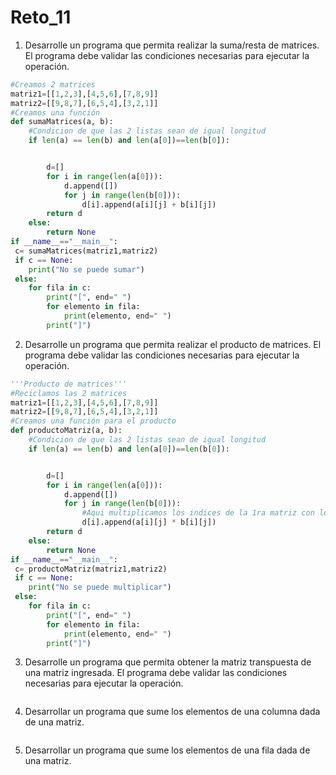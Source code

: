 # Reto_11

1. Desarrolle un programa que permita realizar la suma/resta de matrices. El programa debe validar las condiciones necesarias para ejecutar la operación.

```python
#Creamos 2 matrices
matriz1=[[1,2,3],[4,5,6],[7,8,9]]
matriz2=[[9,8,7],[6,5,4],[3,2,1]]
#Creamos una función
def sumaMatrices(a, b):
    #Condicion de que las 2 listas sean de igual longitud
    if len(a) == len(b) and len(a[0])==len(b[0]):


        d=[]
        for i in range(len(a[0])):
            d.append([])
            for j in range(len(b[0])):
                d[i].append(a[i][j] + b[i][j])
        return d
    else:
        return None
if __name__=="__main__":
 c= sumaMatrices(matriz1,matriz2)
 if c == None:
    print("No se puede sumar")
 else:
    for fila in c:
        print("[", end=" ")
        for elemento in fila:
            print(elemento, end=" ")
        print("]")
```
2. Desarrolle un programa que permita realizar el producto de matrices. El programa debe validar las condiciones necesarias para ejecutar la operación.

```python
'''Producto de matrices'''
#Reciclamos las 2 matrices
matriz1=[[1,2,3],[4,5,6],[7,8,9]]
matriz2=[[9,8,7],[6,5,4],[3,2,1]]
#Creamos una función para el producto
def productoMatriz(a, b):
    #Condicion de que las 2 listas sean de igual longitud
    if len(a) == len(b) and len(a[0])==len(b[0]):


        d=[]
        for i in range(len(a[0])):
            d.append([])
            for j in range(len(b[0])):
                #Aqui multiplicamos los indices de la 1ra matriz con los de la 2da
                d[i].append(a[i][j] * b[i][j])
        return d
    else:
        return None
if __name__=="__main__":
 c= productoMatriz(matriz1,matriz2)
 if c == None:
    print("No se puede multiplicar")
 else:
    for fila in c:
        print("[", end=" ")
        for elemento in fila:
            print(elemento, end=" ")
        print("]")
```
3. Desarrolle un programa que permita obtener la matriz transpuesta de una matriz ingresada. El programa debe validar las condiciones necesarias para ejecutar la operación.

```python

```
4. Desarrollar un programa que sume los elementos de una columna dada de una matriz.

```python

```
5. Desarrollar un programa que sume los elementos de una fila dada de una matriz.

```python

```
